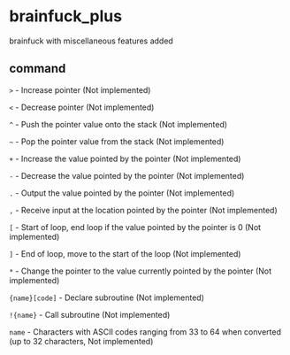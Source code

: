 # brainfuck_plus

brainfuck with miscellaneous features added


## command

`>` - Increase pointer (Not implemented)

`<` - Decrease pointer (Not implemented)

`^` - Push the pointer value onto the stack (Not implemented)

`~` - Pop the pointer value from the stack (Not implemented)

`+` - Increase the value pointed by the pointer (Not implemented)

`-` - Decrease the value pointed by the pointer (Not implemented)

`.` - Output the value pointed by the pointer (Not implemented)

`,` - Receive input at the location pointed by the pointer (Not implemented)

`[` - Start of loop, end loop if the value pointed by the pointer is 0 (Not implemented)

`]` - End of loop, move to the start of the loop (Not implemented)

`*` - Change the pointer to the value currently pointed by the pointer (Not implemented)

`{name}[code]` - Declare subroutine (Not implemented)

`!{name}` - Call subroutine (Not implemented)

`name` - Characters with ASCII codes ranging from 33 to 64 when converted (up to 32 characters, Not implemented)
